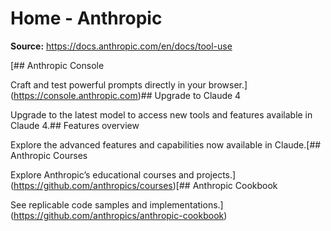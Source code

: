 # Home - Anthropic

**Source:** https://docs.anthropic.com/en/docs/tool-use

[## Anthropic Console

Craft and test powerful prompts directly in your browser.](https://console.anthropic.com)## Upgrade to Claude 4

Upgrade to the latest model to access new tools and features available in Claude 4.## Features overview

Explore the advanced features and capabilities now available in Claude.[## Anthropic Courses

Explore Anthropic’s educational courses and projects.](https://github.com/anthropics/courses)[## Anthropic Cookbook

See replicable code samples and implementations.](https://github.com/anthropics/anthropic-cookbook)
